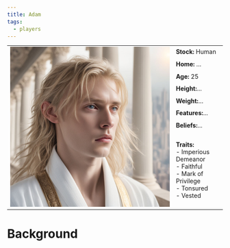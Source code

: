 ```yaml
---
title: Adam
tags:
  - players
---
```


 <table>
  <tr>
    <td rowspan="8"><img src="../images/8ad9f3bb5d2e4269ad5d6c68281d21c1.jpeg" alt="Clerical Boy"></td>
    <td><b><strong>Stock:</b></strong> Human</td>
  </tr>
  <tr>
    <td><b><strong>Home:</b></strong> ...</td>
  </tr>
    <tr>
    <td><b><strong>Age:</b></strong> 25</td>
  </tr>
    <tr>
    <td><b><strong>Height:</b></strong>...</td>
  </tr>
    <tr>
    <td><b><strong>Weight:</b></strong>...</td>
  </tr>
    <tr>
    <td><b><strong>Features:</b></strong>...</td>
  </tr>
   <tr>
    <td><b><strong>Beliefs:</b></strong>...</td>
  </tr>
   <tr>
    <td><b><strong>Traits:</b></strong><br>- Imperious Demeanor<br>- Faithful<br>- Mark of Privilege<br>- Tonsured<br>- Vested</td>
  </tr>
</table> 

# Background
